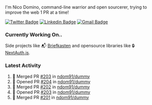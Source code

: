
I'm Nico Domino, command-line warrior and open sourcerer, trying to improve the web 1 PR at a time!

[![Twitter Badge](https://img.shields.io/badge/-@ndom91-1ca0f1?style=flat-square&labelColor=1ca0f1&logo=twitter&logoColor=white&link=https://twitter.com/ndom91)](https://twitter.com/ndom91) [![Linkedin Badge](https://img.shields.io/badge/-ndom91-blue?style=flat-square&logo=Linkedin&logoColor=white&link=https://www.linkedin.com/in/ndom91/)](https://www.linkedin.com/in/ndom91/) [![Gmail Badge](https://img.shields.io/badge/-yo@ndo.dev-c14438?style=flat-square&logo=mail.ru&logoColor=white&link=mailto:yo@ndo.dev)](mailto:yo@ndo.dev)

### Currently Working On..

Side projects like 📬 [Briefkasten](https://briefkastenhq.com) and opensource libraries like 🔒 [NextAuth.js](https://github.com/nextauthjs/next-auth).

<!--START_SECTION_PROFILE_VIEWS:readme-info-->
<!--END_SECTION_PROFILE_VIEWS:readme-info-->

<!--START_SECTION_DAILY_COMMIT:readme-info-->
<!--END_SECTION_DAILY_COMMIT:readme-info-->

<!--START_SECTION_WEEKLY_COMMIT:readme-info-->
<!--END_SECTION_WEEKLY_COMMIT:readme-info-->

### Latest Activity

<!--START_SECTION:activity-->
1. 🎉 Merged PR [#203](https://github.com/ndom91/dummy/pull/203) in [ndom91/dummy](https://github.com/ndom91/dummy)
2. 💪 Opened PR [#204](https://github.com/ndom91/dummy/pull/204) in [ndom91/dummy](https://github.com/ndom91/dummy)
3. 🎉 Merged PR [#202](https://github.com/ndom91/dummy/pull/202) in [ndom91/dummy](https://github.com/ndom91/dummy)
4. 💪 Opened PR [#203](https://github.com/ndom91/dummy/pull/203) in [ndom91/dummy](https://github.com/ndom91/dummy)
5. 🎉 Merged PR [#201](https://github.com/ndom91/dummy/pull/201) in [ndom91/dummy](https://github.com/ndom91/dummy)
<!--END_SECTION:activity-->
